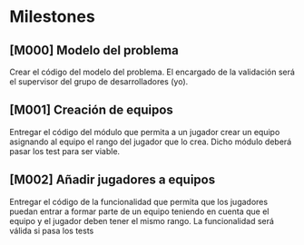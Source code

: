 # Milestones
## [M000] Modelo del problema
Crear el código del modelo del problema. El encargado de la validación será el supervisor del grupo de desarrolladores (yo).

## [M001] Creación de equipos
Entregar el código del módulo que permita a un jugador crear un equipo asignando al equipo el rango del jugador que lo crea. Dicho módulo deberá pasar los test para ser viable.

## [M002] Añadir jugadores a equipos
Entregar el código de la funcionalidad que permita que los jugadores puedan entrar a formar parte de un equipo teniendo en cuenta que el equipo y el jugador deben tener el mismo rango. La funcionalidad será válida si pasa los tests
